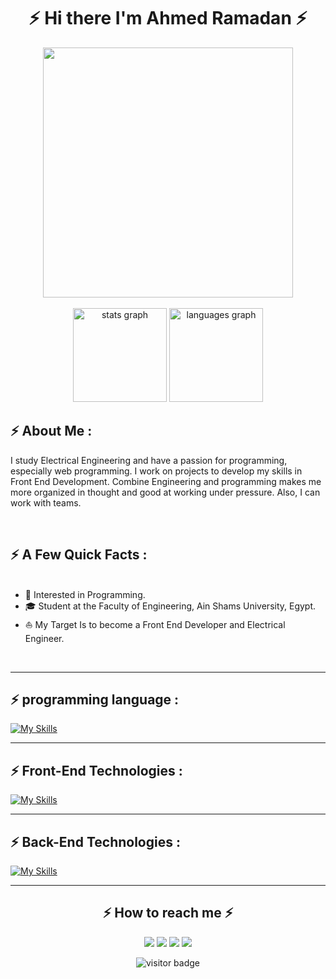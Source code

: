 <h1 align="center">⚡ Hi there I'm Ahmed Ramadan ⚡</h1>

<div align="center">
<img src="https://i.imgur.com/8MupZHY.gif](https://media.giphy.com/media/qgQUggAC3Pfv687qPC/giphy.gif)" width="400px"/>
</div>

<br>

<div align="center">
  <img src="https://github-readme-stats.vercel.app/api?hide_title=false&hide_rank=false&show_icons=true&include_all_commits=true&count_private=true&disable_animations=false&theme=dracula&locale=en&hide_border=false&username=Ahmed-AboHmaiD" height="150" alt="stats graph"  />
  <img src="https://github-readme-stats.vercel.app/api/top-langs?locale=en&hide_title=false&layout=compact&card_width=320&langs_count=5&theme=dracula&hide_border=false&username=Ahmed-AboHmaiD" height="150" alt="languages graph"  />
</div>

## ⚡ About Me :

I study Electrical Engineering and have a passion for programming, especially web programming. I work on projects to develop my skills in Front End Development. Combine Engineering and programming makes me more organized in thought and good at working under pressure. Also, I can work with teams.

<br>

## ⚡ A Few Quick Facts :


<ul>

  <br>
  
  <li> 🧐   Interested in Programming.</li>
  <li> 🎓   Student at the Faculty of Engineering, Ain Shams University, Egypt.</li>
  <li> ⛵   My Target Is to become a Front End Developer and Electrical Engineer.</li>
</ul>

<br>

<hr>

## ⚡ programming language :

[![My Skills](https://skillicons.dev/icons?i=cpp,js)](https://skillicons.dev)

---

## ⚡️ Front-End Technologies :

[![My Skills](https://skillicons.dev/icons?i=css,html,bootstrap,react,tailwind,&perline=10)](https://skillicons.dev)

---

## ⚡️ Back-End Technologies :

[![My Skills](https://skillicons.dev/icons?i=nodejs,express,&perline=10)](https://skillicons.dev)

---

<h2 align="center">⚡️ How to reach me ⚡️</h2>
  
<p align="center">
    <a href="mailto:ahmedmedo.am121212@gmail.com"><img src="https://img.shields.io/badge/-Gmail-D14836?style=for-the-badge&logo=Gmail&logoColor=white"></img></a>
    <a href="https://linkedin.com/in/ahmed-abohmaid"alt="Linkedin"><img src="https://img.shields.io/badge/LinkedIn-0077B5?style=for-the-badge&logo=linkedin&logoColor=white"></a>
    <a href="https://www.facebook.com/abohmaid13" alt="Facebook"><img src="https://img.shields.io/badge/Facebook-1877F2?style=for-the-badge&logo=facebook&logoColor=white"></a>
    <a href="https://github.com/Ahmed-AboHmaiD" alt="GitHub"><img src="https://img.shields.io/badge/GitHub-100000?style=for-the-badge&logo=github&logoColor=white"></a>

<p  align="center">
<img src="https://visitor-badge.laobi.icu/badge?page_id=halfrost.halfrost" alt="visitor badge"/>       
</p>

</p>
